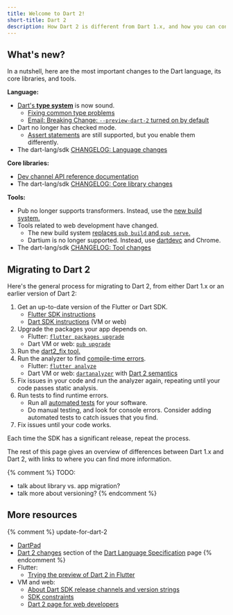 ```yaml
---
title: Welcome to Dart 2!
short-title: Dart 2
description: How Dart 2 is different from Dart 1.x, and how you can convert your code to work with Dart 2.
---
```


## What's new?

In a nutshell, here are the most important changes to the Dart language, its
core libraries, and tools.

**Language:**

* [Dart's **type system**][sound Dart] is now sound.
  * [Fixing common type problems][Fixing Common Type Problems]
  * [Email: Breaking Change: `--preview-dart-2` turned on by default][Leaf's email]
* Dart no longer has checked mode.
  * [Assert statements][] are still supported, but you enable them differently.
* The dart-lang/sdk [CHANGELOG: Language changes][]

**Core libraries:**

* [Dev channel API reference documentation][apiref]
* The dart-lang/sdk [CHANGELOG: Core library changes][]

**Tools:**

* Pub no longer supports transformers.
  Instead, use the [new build system.][build system]
* Tools related to web development have changed.
  * The new build system [replaces `pub build` and `pub serve`.][build_runner web]
  * Dartium is no longer supported. Instead, use [dartdevc][] and Chrome.
* The dart-lang/sdk [CHANGELOG: Tool changes][]

<a id="migrating"></a>
## Migrating to Dart 2

Here's the general process for migrating to Dart 2,
from either Dart 1.x or an earlier version of Dart 2:

1. Get an up-to-date version of the Flutter or Dart SDK.
   * [Flutter SDK instructions][Flutter SDK install]
   * [Dart SDK instructions][Dart SDK install] (VM or web)
2. Upgrade the packages your app depends on.
   * Flutter: [`flutter packages upgrade`][flutter package upgrade]
   * Dart VM or web: [`pub upgrade`][pub upgrade]
3. Run the [dart2_fix tool.][dart2_fix]
4. Run the analyzer to find [compile-time errors][Fixing Common Type Problems].
   * Flutter: [`flutter analyze`][Flutter analyzer]
   * Dart VM or web: [`dartanalyzer`][dartanalyzer] with
     [Dart 2 semantics][enable strong mode]
5. Fix issues in your code and run the analyzer again,
   repeating until your code passes static analysis.
6. Run tests to find runtime errors.
   * Run all [automated tests] for your software.
   * Do manual testing, and look for console errors.
   Consider adding automated tests to catch issues that you find.
7. Fix issues until your code works.

Each time the SDK has a significant release, repeat the process.

The rest of this page gives an overview of differences between Dart 1.x and Dart 2,
with links to where you can find more information.

{% comment %}
TODO:
- talk about library vs. app migration?
- talk more about versioning?
{% endcomment %}


## More resources

{% comment %} update-for-dart-2
  * [DartPad][]
  * [Dart 2 changes][] section of the [Dart Language Specification][] page
{% endcomment %}
* Flutter:
  * [Trying the preview of Dart 2 in Flutter][Flutter migration instructions]
* VM and web:
  * [About Dart SDK release channels and version strings][pre-release]
  * [SDK constraints][]
  * [Dart 2 page for web developers][webdev dart2]

[dartdevc]: {{site.dev-webdev}}/tools/dartdevc
[build system]: https://github.com/dart-lang/build/tree/master/docs
[automated tests]: /guides/testing
[customize static analysis]: /guides/language/analysis-options
[Flutter analyzer]: https://flutter.io/debugging/#the-dart-analyzer
[dartanalyzer]: https://github.com/dart-lang/sdk/tree/master/pkg/analyzer_cli#dartanalyzer
[flutter package upgrade]: https://flutter.io/using-packages/#updating-package-dependencies
[pub upgrade]: /tools/pub/get-started#upgrading-a-dependency
[dart2_fix]: https://github.com/dart-lang/dart2_fix
[angular-examples repos]: https://github.com/angular-examples
[apiref]: {{site.dart_api}}/dev
[assert statements]: /guides/language/language-tour#assert
[build_runner web]: {{site.dev-webdev}}/tools/build_runner
[creating library packages]: /guides/libraries/create-library-packages
[Dart 2 changes]: /guides/language/spec#dart-2-changes
[Dart Language Specification]: /guides/language/spec
[dart-lang/sdk CHANGELOG]: https://github.com/dart-lang/sdk/blob/master/CHANGELOG.md#200
[CHANGELOG: Language changes]: https://github.com/dart-lang/sdk/blob/master/CHANGELOG.md#language
[CHANGELOG: Core library changes]: https://github.com/dart-lang/sdk/blob/master/CHANGELOG.md#core-library-changes
[CHANGELOG: Tool changes]: https://github.com/dart-lang/sdk/blob/master/CHANGELOG.md#tool-changes
[Dartium news]: http://news.dartlang.org/2017/06/a-stronger-dart-for-everyone.html
[DartPad]: {{site.custom.dartpad.direct-link}}
[enable strong mode]: /guides/language/analysis-options#enabling-dart-2-semantics
[Fixing Common Type Problems]: /guides/language/sound-problems
[Flutter migration instructions]: https://github.com/flutter/flutter/wiki/Trying-the-preview-of-Dart-2-in-Flutter
[Flutter SDK install]: https://flutter.io/upgrading/
[Dart SDK install]: /tools/sdk#install
[Leaf's email]: https://groups.google.com/d/msg/flutter-dev/H8dDhWg_c8I/_Ql78q_6AgAJ
[newsletters]: https://github.com/dart-lang/sdk/tree/master/docs/newsletter#dart-language-and-library-newsletters
[pre-release]: /tools/sdk#about-release-channels-and-version-strings
[SDK constraints]: /tools/pub/pubspec#sdk-constraints
[sound Dart]: /guides/language/sound-dart
[testing]: /guides/testing
[webdev dart2]: {{site.dev-webdev}}/dart-2
